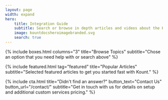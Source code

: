 ```yaml
---
layout: page
width: expand
hero:
    title: Integration Guide 
    subtitle: Search or browse in depth articles and videos about the Kount API and Platform Integrations.
    image: kountdocsheroimagebranded.svg
    search: true
---
```


{% include boxes.html columns="3" title="Browse Topics" subtitle="Chose an option that you need help with or search above" %}

{% include featured.html tag="featured" title="Popular Articles" subtitle="Selected featured articles to get you started fast with Kount." %}

{% include cta.html title="Didn't find an answer?" button_text="Contact Us" button_url="/contact/" subtitle="Get in touch with us for details on setup and additional custom services pricing." %}
